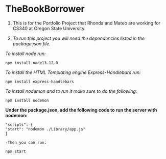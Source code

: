 # TheBookBorrower

1. This is for the Portfolio Project that Rhonda and Mateo are working for CS340 at Oregon State University.

2. *To run this project you will need the dependencies listed in the package.json file.*

*To install node run:* 
    
    npm install node13.12.0
    
*To install the HTML Templating engine Express-Handlebars run:*

    npm install express-handlebars

*To install nodemon and to run it make sure to do the following:*

    npm install nodemon
**Under the package.json, add the following code to run the server with nodemon:**
    
    "scripts": {
    "start": "nodemon ./Library/app.js"
    }
    
    -Then you can run:
    
    npm start
    